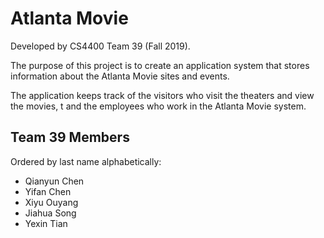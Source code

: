 # Atlanta Movie
Developed by CS4400 Team 39 (Fall 2019).

The purpose of this project is to create an application system that stores information about the Atlanta Movie sites and events.

The application keeps track of the visitors who visit the theaters and view the movies, t and the employees who work in the Atlanta Movie system.
## Team 39 Members
Ordered by last name alphabetically:
- Qianyun Chen
- Yifan Chen
- Xiyu Ouyang
- Jiahua Song 
- Yexin Tian

